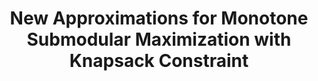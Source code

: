 ---
title: "New Approximations for Monotone Submodular Maximization with Knapsack Constraint"
collection: publications
authors: "Hongmin W. Du; Xiang Li; Guanghua Wang"
venue: "Journal of Combinatorial Optimization"
year: 2024
link: # ""
---